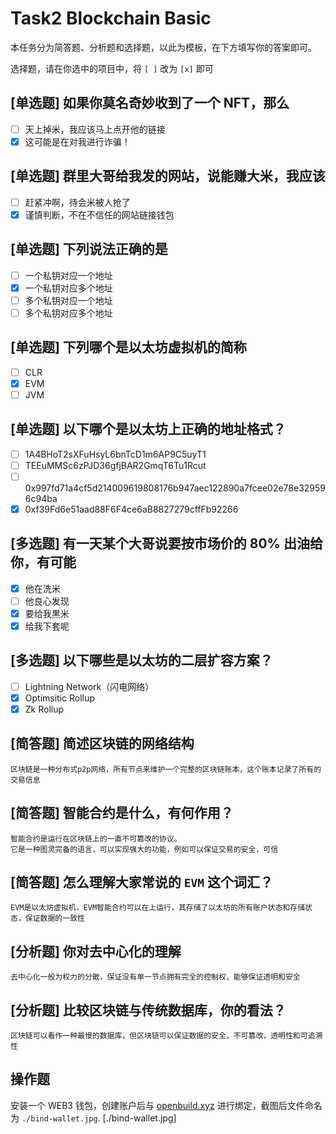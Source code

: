 # Task2 Blockchain Basic

本任务分为简答题、分析题和选择题，以此为模板，在下方填写你的答案即可。

选择题，请在你选中的项目中，将 `[ ]` 改为 `[x]` 即可

## [单选题] 如果你莫名奇妙收到了一个 NFT，那么

- [ ] 天上掉米，我应该马上点开他的链接
- [x] 这可能是在对我进行诈骗！

## [单选题] 群里大哥给我发的网站，说能赚大米，我应该

- [ ] 赶紧冲啊，待会米被人抢了
- [x] 谨慎判断，不在不信任的网站链接钱包

## [单选题] 下列说法正确的是

- [ ] 一个私钥对应一个地址
- [x] 一个私钥对应多个地址
- [ ] 多个私钥对应一个地址
- [ ] 多个私钥对应多个地址

## [单选题] 下列哪个是以太坊虚拟机的简称

- [ ] CLR
- [x] EVM
- [ ] JVM

## [单选题] 以下哪个是以太坊上正确的地址格式？

- [ ] 1A4BHoT2sXFuHsyL6bnTcD1m6AP9C5uyT1
- [ ] TEEuMMSc6zPJD36gfjBAR2GmqT6Tu1Rcut
- [ ] 0x997fd71a4cf5d214009619808176b947aec122890a7fcee02e78e329596c94ba
- [x] 0xf39Fd6e51aad88F6F4ce6aB8827279cffFb92266

## [多选题] 有一天某个大哥说要按市场价的 80% 出油给你，有可能

- [x] 他在洗米
- [ ] 他良心发现
- [x] 要给我黒米
- [x] 给我下套呢

## [多选题] 以下哪些是以太坊的二层扩容方案？

- [ ] Lightning Network（闪电网络）
- [x] Optimsitic Rollup
- [x] Zk Rollup

## [简答题] 简述区块链的网络结构

```
区块链是一种分布式p2p网络，所有节点来维护一个完整的区块链账本，这个账本记录了所有的交易信息
```

## [简答题] 智能合约是什么，有何作用？

```
智能合约是运行在区块链上的一直不可篡改的协议。
它是一种图灵完备的语言，可以实现强大的功能，例如可以保证交易的安全，可信
```

## [简答题] 怎么理解大家常说的 `EVM` 这个词汇？

```
EVM是以太坊虚拟机，EVM智能合约可以在上运行，其存储了以太坊的所有账户状态和存储状态，保证数据的一致性
```

## [分析题] 你对去中心化的理解

```
去中心化一般为权力的分散，保证没有单一节点拥有完全的控制权，能够保证透明和安全
```

## [分析题] 比较区块链与传统数据库，你的看法？

```
区块链可以看作一种最慢的数据库，但区块链可以保证数据的安全，不可篡改，透明性和可追溯性
```

## 操作题

安装一个 WEB3 钱包，创建账户后与 [openbuild.xyz](https://openbuild.xyz/profile) 进行绑定，截图后文件命名为 `./bind-wallet.jpg`.
[./bind-wallet.jpg]
